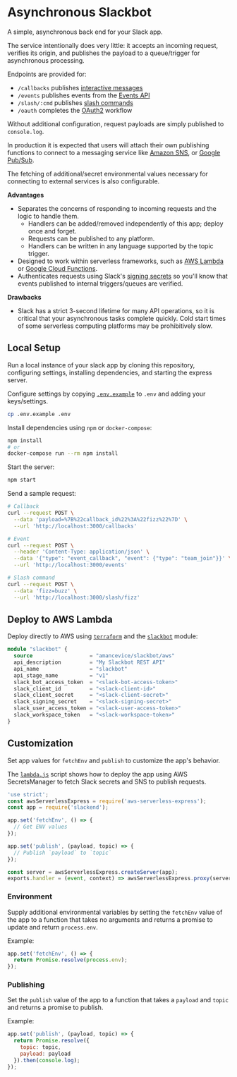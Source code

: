 # Asynchronous Slackbot

A simple, asynchronous back end for your Slack app.

The service intentionally does very little: it accepts an incoming request, verifies its origin, and publishes the payload to a queue/trigger for asynchronous processing.

Endpoints are provided for:

- `/callbacks` publishes [interactive messages](https://api.slack.com/interactive-messages)
- `/events` publishes events from the [Events API](https://api.slack.com/events-api)
- `/slash/:cmd` publishes [slash commands](https://api.slack.com/slash-commands)
- `/oauth` completes the [OAuth2](https://api.slack.com/docs/oauth) workflow

Without additional configuration, request payloads are simply published to `console.log`.

In production it is expected that users will attach their own publishing functions to connect to a messaging service like [Amazon SNS](https://aws.amazon.com/sns/), or [Google Pub/Sub](https://cloud.google.com/pubsub/docs/).

The fetching of additional/secret environmental values necessary for connecting to external services is also configurable.

**Advantages**

- Separates the concerns of responding to incoming requests and the logic to handle them.
  - Handlers can be added/removed independently of this app; deploy once and forget.
  - Requests can be published to any platform.
  - Handlers can be written in any language supported by the topic trigger.
- Designed to work within serverless frameworks, such as [AWS Lambda](https://aws.amazon.com/lambda/) or [Google Cloud Functions](https://cloud.google.com/functions/docs/).
- Authenticates requests using Slack's [signing secrets](https://api.slack.com/docs/verifying-requests-from-slack) so you'll know that events published to internal triggers/queues are verified.

**Drawbacks**

- Slack has a strict 3-second lifetime for many API operations, so it is critical that your asynchronous tasks complete quickly. Cold start times of some serverless computing platforms may be prohibitively slow.

## Local Setup

Run a local instance of your slack app by cloning this repository, configuring settings, installing dependencies, and starting the express server.

Configure settings by copying [`.env.example`](./.env.example) to `.env` and adding your keys/settings.

```bash
cp .env.example .env
```

Install dependencies using `npm` or `docker-compose`:

```bash
npm install
# or
docker-compose run --rm npm install
```

Start the server:

```bash
npm start
```

Send a sample request:

```bash
# Callback
curl --request POST \
  --data 'payload=%7B%22callback_id%22%3A%22fizz%22%7D' \
  --url 'http://localhost:3000/callbacks'

# Event
curl --request POST \
  --header 'Content-Type: application/json' \
  --data '{"type": "event_callback", "event": {"type": "team_join"}}' \
  --url 'http://localhost:3000/events'

# Slash command
curl --request POST \
  --data 'fizz=buzz' \
  --url 'http://localhost:3000/slash/fizz'
```

## Deploy to AWS Lambda

Deploy directly to AWS using [`terraform`](https://terraform.io) and the [`slackbot`](https://github.com/amancevice/terraform-aws-slackbot) module:


```terraform
module "slackbot" {
  source                  = "amancevice/slackbot/aws"
  api_description         = "My Slackbot REST API"
  api_name                = "slackbot"
  api_stage_name          = "v1"
  slack_bot_access_token  = "<slack-bot-access-token>"
  slack_client_id         = "<slack-client-id>"
  slack_client_secret     = "<slack-client-secret>"
  slack_signing_secret    = "<slack-signing-secret>"
  slack_user_access_token = "<slack-user-access-token>"
  slack_workspace_token   = "<slack-workspace-token>"
}
```

## Customization

Set app values for `fetchEnv` and `publish` to customize the app's behavior.

The [`lambda.js`](./lambda.js) script shows how to deploy the app using AWS SecretsManager to fetch Slack secrets and SNS to publish requests.

```javascript
'use strict';
const awsServerlessExpress = require('aws-serverless-express');
const app = require('slackend');

app.set('fetchEnv', () => {
  // Get ENV values
});

app.set('publish', (payload, topic) => {
  // Publish `payload` to `topic`
});

const server = awsServerlessExpress.createServer(app);
exports.handler = (event, context) => awsServerlessExpress.proxy(server, event, context);
```

### Environment

Supply additional environmental variables by setting the `fetchEnv` value of the app to a function that takes no arguments and returns a promise to update and return `process.env`.

Example:

```javascript
app.set('fetchEnv', () => {
  return Promise.resolve(process.env);
});
```

### Publishing

Set the `publish` value of the app to a function that takes a `payload` and `topic` and returns a promise to publish.

Example:

```javascript
app.set('publish', (payload, topic) => {
  return Promise.resolve({
    topic: topic,
    payload: payload
  }).then(console.log);
});
```
